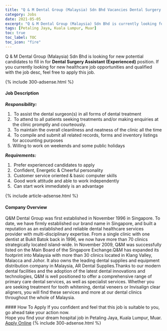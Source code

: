 ```yaml
---
title: "Q & M Dental Group (Malaysia) Sdn Bhd Vacancies Dental Surgery Assistant (Experienced)" 
category: Jobs 
date: 2021-05-05 
excerpt: "Q & M Dental Group (Malaysia) Sdn Bhd is currently looking for suitable person to fill in the Dental Surgery Assistant (Experienced) which positioned at Petaling Jaya, Kuala Lumpur, Muar" 
tags: [Petaling Jaya, Kuala Lumpur, Muar] 
toc: true 
toc_label: TOC 
toc_icon: "fire" 
--- 
```


<p>Q & M Dental Group (Malaysia) Sdn Bhd is looking for new potential candidates to fill in for <b>Dental Surgery Assistant (Experienced)</b> position. If you currently looking for new healthcare job opportunities and qualified with the job desc, feel free to apply this job.
</p>{% include 300-adsense.html %} 
<div><div><h4>Job Description</h4></div><div><div><span><div><p><strong><em>Responsibility:</em></strong></p><ol><li>&#160;To assist the dental surgeon(s) in all forms of dental treatment</li><li>&#160;To attend to all patients seeking treatments and/or making enquiries at the clinic promptly and courteously.</li><li>&#160;To maintain the overall cleanliness and neatness of the clinic all the time</li><li>&#160;To compile and submit all related records, forms and inventory listings for accounting purposes</li><li>Willing to work on weekends and some public holidays</li></ol><p><strong><em>Requirements:</em></strong></p><ol><li>&#160;Prefer experienced candidates to apply</li><li>&#160;Confident, Energetic &amp; Cheerful personality</li><li>&#160;Customer service oriented &amp; basic computer skills</li><li>&#160;Good work attitude and able to work independently</li><li>&#160;Can start work immediately is an advantage</li></ol></div></span></div></div></div> 
{% include article-adsense.html %} 
<div><div><h4>Company Overview</h4></div><div><div><span><div><p>Q&amp;M Dental Group was first established in November 1996 in Singapore. To date, we have firmly established our brand name in Singapore, and built a reputation as an established and reliable dental healthcare services provider with multi-disciplinary expertise. From a single clinic with one dentist at Bukit Batok back in 1996, we now have more than 70 clinics strategically located island-wide. In November 2009, Q&amp;M was successfully listed on the Main Board of the Singapore Exchange.Q&amp;M has expanded its footprint into Malaysia with more than 30 clinics located in Klang Valley, Malacca and Johor. It also owns the leading dental supplies and equipment distribution company in Malaysia,&#160;AR Dental Supplies.Thanks to our modern dental facilities and the adoption of the latest dental innovations and technologies, Q&amp;M is well positioned to offer a comprehensive range of primary care dental services, as well as specialist services. Whether you are seeking treatment for tooth whitening, dental veneers or Invisalign clear aligners, you will find these services and more at our dental clinics throughout the whole of Malaysia.</p></div></span></div></div></div> 
#### How To Apply 
If you confident and feel that this job is suitable to you, go ahead take your action now. <br/> 
Hope you find your dream hospital job in Petaling Jaya, Kuala Lumpur, Muar. <br/> 
<a href="https://www.jobstreet.com.my/en/job/dental-surgery-assistant-experienced-4541699?jobId=jobstreet-my-job-4541699" class="btn btn--warning" target="_blank" rel="nofollow noopenner">Apply Online</a> 
{% include 300-adsense.html %} 